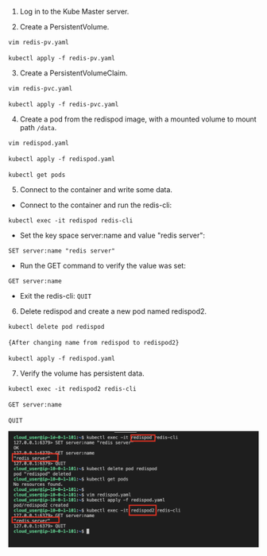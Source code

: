 1. Log in to the Kube Master server.

2. Create a PersistentVolume.
```
vim redis-pv.yaml

kubectl apply -f redis-pv.yaml
```

3. Create a PersistentVolumeClaim.
```
vim redis-pvc.yaml

kubectl apply -f redis-pvc.yaml
```

4. Create a pod from the redispod image, with a mounted volume to mount path `/data`.
```
vim redispod.yaml

kubectl apply -f redispod.yaml

kubectl get pods
```

5. Connect to the container and write some data.

* Connect to the container and run the redis-cli:
```
kubectl exec -it redispod redis-cli
```

* Set the key space server:name and value "redis server":
```
SET server:name "redis server"
```

* Run the GET command to verify the value was set:
```
GET server:name
```

* Exit the redis-cli: `QUIT`

6. Delete redispod and create a new pod named redispod2.
```
kubectl delete pod redispod

{After changing name from redispod to redispod2}

kubectl apply -f redispod.yaml
```

7. Verify the volume has persistent data.
```
kubectl exec -it redispod2 redis-cli

GET server:name

QUIT
```

![](./img/1.png)